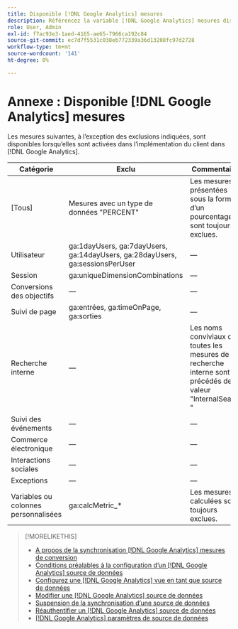 ```yaml
---
title: Disponible [!DNL Google Analytics] mesures
description: Référencez la variable [!DNL Google Analytics] mesures disponibles pour les sources de données.
role: User, Admin
exl-id: f7ac93e3-1aed-4165-ae65-7966ca192c84
source-git-commit: ec7d7f5531c038eb772339a36d13208fc97d2728
workflow-type: tm+mt
source-wordcount: '141'
ht-degree: 0%

---
```


# Annexe : Disponible [!DNL Google Analytics] mesures

Les mesures suivantes, à l’exception des exclusions indiquées, sont disponibles lorsqu’elles sont activées dans l’implémentation du client dans [!DNL Google Analytics].

<!-- Notes as FYI to self:
>[!NOTE]
>
>* For some of these metrics, [!DNL Google] assigns the friendly name, and the name is consistent. For some metrics, the advertiser assigns the friendly name in [!DNL Google Analytics], and the name has a dynamic value.
>* Some metrics are assigned at the property level, and others are assigned at the view level.
-->

| Catégorie | Exclu | Commentaires |
| ---- | ---- | ---- |
| \[Tous\] | Mesures avec un type de données &quot;PERCENT&quot; | Les mesures présentées sous la forme d’un pourcentage sont toujours exclues. |
| Utilisateur | ga:1dayUsers, ga:7dayUsers, ga:14dayUsers, ga:28dayUsers, ga:sessionsPerUser | — |
| Session | ga:uniqueDimensionCombinations | — |
| Conversions des objectifs | — | — |
| Suivi de page | ga:entrées, ga:timeOnPage, ga:sorties | — |
| Recherche interne | — | Les noms conviviaux de toutes les mesures de la recherche interne sont précédés de la valeur &quot;InternalSearch: &quot; |
| Suivi des événements | — | — |
| Commerce électronique | — | — |
| Interactions sociales | — | — |
| Exceptions | — | — |
| Variables ou colonnes personnalisées | ga:calcMetric_* | Les mesures calculées sont toujours exclues. |

>[!MORELIKETHIS]
>
>* [A propos de la synchronisation [!DNL Google Analytics] mesures de conversion](data-source-about.md)
>* [Conditions préalables à la configuration d’un [!DNL Google Analytics] source de données](data-source-prerequisites.md)
>* [Configurez une [!DNL Google Analytics] vue en tant que source de données](data-source-configure.md)
>* [Modifier une [!DNL Google Analytics] source de données](data-source-edit.md)
>* [Suspension de la synchronisation d’une source de données](data-source-pause.md)
>* [Réauthentifier un [!DNL Google Analytics] source de données](data-source-reauthenticate.md)
>* [[!DNL Google Analytics] paramètres de source de données](data-source-settings.md)
